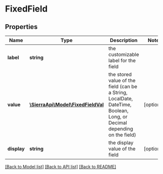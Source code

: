 # FixedField

## Properties
Name | Type | Description | Notes
------------ | ------------- | ------------- | -------------
**label** | **string** | the customizable label for the field | 
**value** | [**\SierraApi\Model\FixedFieldVal**](FixedFieldVal.md) | the stored value of the field (can be a String, LocalDate, DateTime, Boolean, Long, or Decimal depending on the field) | [optional] 
**display** | **string** | the display value of the field | [optional] 

[[Back to Model list]](../README.md#documentation-for-models) [[Back to API list]](../README.md#documentation-for-api-endpoints) [[Back to README]](../README.md)



